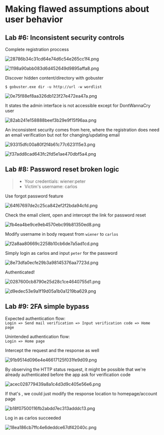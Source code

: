 # Making flawed assumptions about user behavior

## Lab #6: Inconsistent security controls

Complete registration proccess

![28786b34c31cd64e74d6c54e265cc1f4.png](_resources/01c4460f7b6b4a8cae5129ddd5fced2f.png)


![1198a90abb083d6d452649d9895affa8.png](_resources/bc982dcb46ba41aeaef499797420e0da.png)

Discover hidden content/directory with gobuster

```
$ gobuster.exe dir -u http://url -w wordlist
```

![0e75f88ef8aa326db123f27e472ea47a.png](_resources/60a62e9099bb47139cfffc3ff4fa44c3.png)

It states the admin interface is not accessible except for DontWannaCry user

![82ab241e158888beef3b29e9f15f96aa.png](_resources/1b36d846701c4ba6aea2c06dc0c9aec6.png)

An inconsistent security comes from here, where the registration does need an email verification but not for changing/updating email

![93315dfc00a80f2f4b61c77c623115e3.png](_resources/a5fd16e457784907a3dba6ba21691b72.png)


![f37add8cad643fc2fd5e1ae470dbf5a4.png](_resources/c1bd2c60c6884675b22b0cf757f36b3f.png)

## Lab #8: Password reset broken logic

> - Your credentials: wiener:peter
> - Victim's username: carlos

Use forgot password feature

![64f67697de2c25ca842ef2f2bda94cfd.png](_resources/29d70a12a8024f478ce61abe86edaff9.png)

Check the email client, open and intercept the link for password reset

![fb4ea4be9ce9eb4570ebc99b81350ed8.png](_resources/93d1b0d494ec40dd9431d5584aa6ace0.png)

Modify username in body request from `wiener` to `carlos`

![f2a8aa80669c2258b10cb6de7a5ad1cd.png](_resources/a92d17147cc14d39b5c90157f6931f48.png)

Simply login as carlos and input `peter` for the password

![8e73dfa0ecfe29b3a98145376aa7723d.png](_resources/7ed72a5fd81c4b8ab3fe8fdf928c8d24.png)

Authenticated!

![0287600cb8790e25d28c1ce4640755d1.png](_resources/02ae678e54af4ad280c5fa77f3586a17.png)

![d9edec53e9a1f19d05a1b0a1219ba629.png](_resources/58082d59c4fe4aad917319f80d7a18f1.png)

	
## Lab #9: 2FA simple bypass

Expected authentication flow:  
`Login => Send mail verification => Input verification code => Home page`

Unintended authentication flow:  
`Login => Home page`




Intercept the request and the response as well

![91b9514d096e4e46617125f031fe9d09.png](_resources/d9efd0a718204a5a80852cdc3bdce951.png)

By observing the HTTP status request, it might be possible that we're already authenticated before the app ask for verification code

![acec028779439a8a1c4d3d9c405e56e6.png](_resources/601613c7ccfd4ee6904ba3f8b2262a5f.png)

If that's , we could just modify the response location to homepage/account page

![b18f07500116fb2abdd7ec313adddc13.png](_resources/814920e7f5614b1784d3a15269848198.png)


Log in as carlos succeeded

![18ea186cb7ffc4e6deddce67df42040c.png](_resources/abd3785a7de346feba6979be9453f74c.png)

